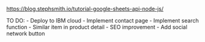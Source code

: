 https://blog.stephsmith.io/tutorial-google-sheets-api-node-js/

TO DO:
    - Deploy to IBM cloud
    - Implement contact page
    - Implement search function
    - Similar item in product detail
    - SEO improvement
    - Add social network button